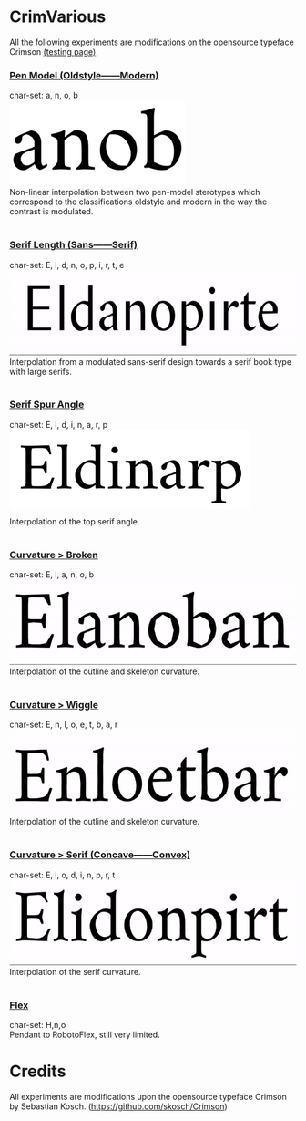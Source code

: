 # CrimVarious
All the following experiments are modifications on the opensource typeface Crimson
[(testing page)](manuel.vongebhardi.de/variable-fonts/testing/)

### [Pen Model (Oldstyle——Modern)](PenModel/)
char-set: a, n, o, b <br/>
<img src="PenModel/Crim_PenModel-VF.gif" height="150"><br/>
Non-linear interpolation between two pen-model sterotypes which correspond to the classifications oldstyle and modern in the way the contrast is modulated.
<br/>
<br/>
### [Serif Length (Sans——Serif)](SerifLength/)
char-set: E, l, d, n, o, p, i, r, t, e <br/>
<img src="SerifLength/Crim_SerifLength-VF.gif" height="150"><br/>
Interpolation from a modulated sans-serif design towards a serif book type with large serifs.
<br/>
<br/>
### [Serif Spur Angle](SerifSpurAngle/)
char-set: E, l, d, i, n, a, r, p <br/>
<img src="SerifSpurAngle/Crim_SerifSpurAngle-VF.gif" height="150"><br/>
Interpolation of the top serif angle.
<br/>
<br/>
### [Curvature > Broken](CurvatureBroken/)
char-set: E, l, a, n, o, b <br/>
<img src="CurvatureBroken/Crim_CurvatureBroken-VF.gif" height="150"><br/>
Interpolation of the outline and skeleton curvature.
<br/>
<br/>
### [Curvature > Wiggle](CurvatureWiggle/)
char-set: E, n, l, o, e, t, b, a, r <br/>
<img src="CurvatureWiggle/Crim_CurvatureWiggle-VF.gif" height="150"><br/>
Interpolation of the outline and skeleton curvature.
<br/>
<br/>
### [Curvature > Serif (Concave——Convex)](CurvatureSerifConcave)
char-set: E, l, o, d, i, n, p, r, t <br/>
<img src="CurvatureSerifConcave/Crim_CurvatureSerifConcave-VF.gif" height="150"><br/>
Interpolation of the serif curvature.
<br/>
<br/>
### [Flex](Flex/)
char-set: H,n,o<br/>
Pendant to RobotoFlex, still very limited.

# Credits
All experiments are modifications upon the opensource typeface Crimson by Sebastian Kosch. (https://github.com/skosch/Crimson)
